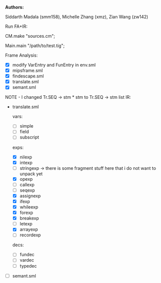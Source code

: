 **Authors:**

Siddarth Madala (smm158), Michelle Zhang (xmz), Zian Wang (zw142) 

Run FA+IR:

CM.make "sources.cm";

Main.main "/path/to/test.tig";



Frame Analysis:
- [x] modify VarEntry and FunEntry in env.sml
- [x]  mipsframe.sml
- [x]  findescape.sml
- [x]  translate.sml
- [x]  semant.sml

NOTE - I changed Tr.SEQ -> stm * stm to Tr.SEQ -> stm list 
IR:
- translate.sml

    vars:
    - [ ] simple
    - [ ] field
    - [ ] subscript

    exps:
    - [x] nilexp
    - [x] intexp
    - [ ] stringexp -> there is some fragment stuff here that i do not want to unpack yet 
    - [x] opexp
    - [ ] callexp
    - [ ] seqexp
    - [x] assignexp
    - [x] ifexp
    - [x] whileexp
    - [x] forexp
    - [x] breakexp
    - [ ] letexp
    - [x] arrayexp
    - [ ] recordexp

    decs:
    - [ ] fundec
    - [ ] vardec
    - [ ] typedec

- [ ] semant.sml
